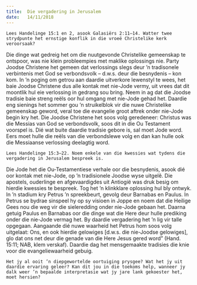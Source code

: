 ```yaml
---
title:  Die vergadering in Jerusalem
date:   14/11/2018
---
```


`Lees Handelinge 15:1 en 2, asook Galasiërs 2:11–14. Watter twee strydpunte het ernstige konflik in die vroeë Christelike kerk veroorsaak?` 

Die dinge wat gedreig het om die nuutgevonde Christelike gemeenskap te ontspoor, was nie klein probleempies met maklike oplossings nie. Party Joodse Christene het gemeen dat verlossings slegs deur ’n tradisonele verbintenis met God se verbondsvolk – d.w.s. deur die besnydenis – kon kom. In ’n poging om getrou aan daardie uitverkore lewenstyl te wees, het baie Joodse Christene dus alle kontak met nie-Jode vermy, uit vrees dat dit moontlik hul eie verlossing in gedrang sou bring. Neem in ag dat die Joodse tradisie baie streng reëls oor hul omgang met nie-Jode gehad het. Daardie eng sienings het sommer gou ’n struikelblok vir die nuwe Christelike gemeenskap geword, veral toe die evangelie groot aftrek onder nie-Jode begin kry het. Die Joodse Christene het soos volg geredeneer: Christus was die Messias van God se verbondsvolk, soos dit in die Ou Testament voorspel is. Dié wat buite daardie tradisie gebore is, sal moet Jode word. Eers moet hulle die reëls van die verbondslewe volg en dan kan hulle ook die Messiaanse verlossing deelagtig word. 

`Lees Handelinge 15:3–22. Noem enkele van die kwessies wat tydens die vergadering in Jerusalem bespreek is.` 

Die Jode het die Ou-Testamentiese verhale oor die besnydenis, asook dié oor kontak met nie-Jode, op ’n tradisionele Joodse wyse uitgelê. Die apostels, ouderlinge en afgevaardigdes uit Antiogië was druk besig om hierdie kwessies te bespreek. Tog het ’n klinkklare oplossing hul bly ontwyk. In ’n stadium kry Petrus ’n spreekbeurt, gevolg deur Barnabas en Paulus. In Petrus se bydrae sinspeel hy op sy visioen in Joppe en noem dat die Heilige Gees nou die weg vir die sieleredding onder nie-Jode gebaan het. Daarna getuig Paulus en Barnabas oor die dinge wat die Here deur hulle prediking onder die nie-Jode vermag het. By daardie vergadering het ’n lig vir talle opgegaan. Aangaande dié nuwe waarheid het Petrus hom soos volg uitgelaat: Ons, en ook hierdie gelowiges [d.w.s. die nie-Joodse gelowiges], glo dat ons net deur die genade van die Here Jesus gered word” (Hand. 15:11; NAB, klem verskaf). Daardie dag het mensgemaakte tradisies die knie voor die evangeliewaarheid gebuig. 

`Het jy al ooit ’n diepgewortelde oortuiging prysgee? Wat het jy uit daardie ervaring geleer? Kan dit jou in die toekoms help, wanneer jy dalk weer ’n bepaalde interpretasie wat jy jare lank gekoester het, moet hersien?`